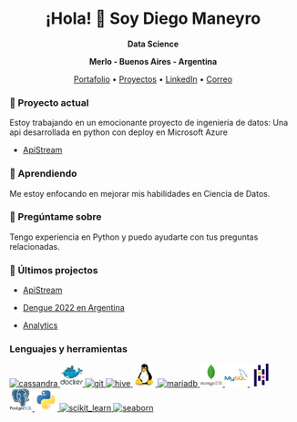 <h1 align="center">¡Hola! 👋 Soy Diego Maneyro</h1>
<p align="center">
  <b>Data Science</b>
</p>
<p align="center">
  <b>Merlo - Buenos Aires - Argentina</b>
</p>  

<p align="center">
  <a href="https://diegomaneyro.my.canva.site/">Portafolio</a> •
  <a href="https://github.com/diegomaneyro?tab=repositories">Proyectos</a> •
  <a href="https://linkedin.com/in/diego-maneyro">LinkedIn</a> •
  <a href="mailto:diegomaneyro@gmail.com">Correo</a>
</p>

<h3>🔭 Proyecto actual</h3>
<p>Estoy trabajando en un emocionante proyecto de ingeniería de datos: Una api desarrollada en python con deploy en Microsoft Azure  </p>
<ul>
  <li><a href="https://github.com/diegomaneyro/ApiStream.git">ApiStream  </a></li>
 </ul>

<h3>🌱 Aprendiendo</h3>
<p>Me estoy enfocando en mejorar mis habilidades en Ciencia de Datos.</p>

<h3>💬 Pregúntame sobre</h3>
<p>Tengo experiencia en Python y puedo ayudarte con tus preguntas relacionadas.</p>

<h3>📝 Últimos projectos</h3>
<ul>
  <li><a href="https://github.com/diegomaneyro/ApiStream.git">ApiStream</a></li>
 </ul>
 <ul>
   <li><a href="https://github.com/diegomaneyro/Dengue2022Argentina.git">Dengue 2022 en Argentina</a></li>
 </ul>
  <ul>
   <li><a href="https://github.com/diegomaneyro/Analytics.git">Analytics </a></li>
 </ul>

<h3>Lenguajes y herramientas</h3>
<p align="left"> <a href="https://cassandra.apache.org/" target="_blank" rel="noreferrer"> <img src="https://www.vectorlogo.zone/logos/apache_cassandra/apache_cassandra-icon.svg" alt="cassandra" width="40" height="40"/> </a> <a href="https://www.docker.com/" target="_blank" rel="noreferrer"> <img src="https://raw.githubusercontent.com/devicons/devicon/master/icons/docker/docker-original-wordmark.svg" alt="docker" width="40" height="40"/> </a> <a href="https://git-scm.com/" target="_blank" rel="noreferrer"> <img src="https://www.vectorlogo.zone/logos/git-scm/git-scm-icon.svg" alt="git" width="40" height="40"/> </a> <a href="https://hive.apache.org/" target="_blank" rel="noreferrer"> <img src="https://www.vectorlogo.zone/logos/apache_hive/apache_hive-icon.svg" alt="hive" width="40" height="40"/> </a> <a href="https://www.linux.org/" target="_blank" rel="noreferrer"> <img src="https://raw.githubusercontent.com/devicons/devicon/master/icons/linux/linux-original.svg" alt="linux" width="40" height="40"/> </a> <a href="https://mariadb.org/" target="_blank" rel="noreferrer"> <img src="https://www.vectorlogo.zone/logos/mariadb/mariadb-icon.svg" alt="mariadb" width="40" height="40"/> </a> <a href="https://www.mongodb.com/" target="_blank" rel="noreferrer"> <img src="https://raw.githubusercontent.com/devicons/devicon/master/icons/mongodb/mongodb-original-wordmark.svg" alt="mongodb" width="40" height="40"/> </a> <a href="https://www.mysql.com/" target="_blank" rel="noreferrer"> <img src="https://raw.githubusercontent.com/devicons/devicon/master/icons/mysql/mysql-original-wordmark.svg" alt="mysql" width="40" height="40"/> </a> <a href="https://pandas.pydata.org/" target="_blank" rel="noreferrer"> <img src="https://raw.githubusercontent.com/devicons/devicon/2ae2a900d2f041da66e950e4d48052658d850630/icons/pandas/pandas-original.svg" alt="pandas" width="40" height="40"/> </a> <a href="https://www.postgresql.org" target="_blank" rel="noreferrer"> <img src="https://raw.githubusercontent.com/devicons/devicon/master/icons/postgresql/postgresql-original-wordmark.svg" alt="postgresql" width="40" height="40"/> </a> <a href="https://www.python.org" target="_blank" rel="noreferrer"> <img src="https://raw.githubusercontent.com/devicons/devicon/master/icons/python/python-original.svg" alt="python" width="40" height="40"/> </a> <a href="https://scikit-learn.org/" target="_blank" rel="noreferrer"> <img src="https://upload.wikimedia.org/wikipedia/commons/0/05/Scikit_learn_logo_small.svg" alt="scikit_learn" width="40" height="40"/> </a> <a href="https://seaborn.pydata.org/" target="_blank" rel="noreferrer"> <img src="https://seaborn.pydata.org/_images/logo-mark-lightbg.svg" alt="seaborn" width="40" height="40"/> </a> </p>

